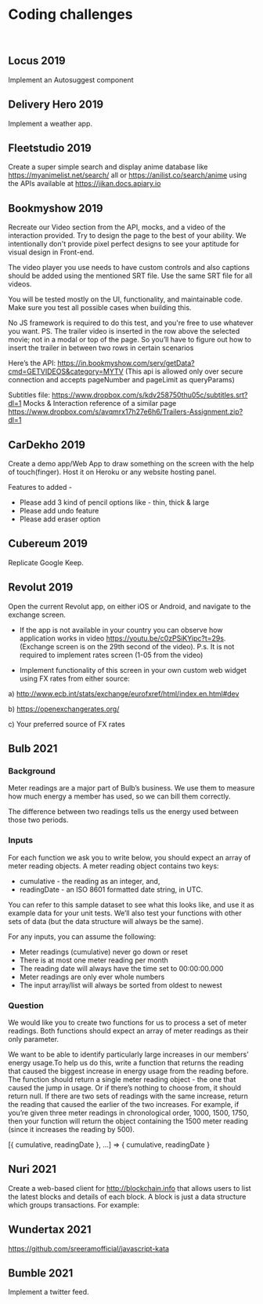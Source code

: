 # Coding challenges

&nbsp;

## Locus 2019

Implement an Autosuggest component

## Delivery Hero 2019

Implement a weather app.

## Fleetstudio 2019

Create a super simple search and display anime database like
https://myanimelist.net/search/ all or https://anilist.co/search/anime using the
APIs available at https://jikan.docs.apiary.io

## Bookmyshow 2019

Recreate our Video section from the API, mocks, and a video of the interaction
provided. Try to design the page to the best of your ability. We intentionally
don't provide pixel perfect designs to see your aptitude for visual design in
Front-end.

The video player you use needs to have custom controls and also captions should
be added using the mentioned SRT file. Use the same SRT file for all videos.

You will be tested mostly on the UI, functionality, and maintainable code. Make
sure you test all possible cases when building this.

No JS framework is required to do this test, and you're free to use whatever you
want. PS. The trailer video is inserted in the row above the selected movie; not
in a modal or top of the page. So you’ll have to figure out how to insert the
trailer in between two rows in certain scenarios

Here’s the API:
https://in.bookmyshow.com/serv/getData?cmd=GETVIDEOS&category=MYTV (This api is
allowed only over secure connection and accepts pageNumber and pageLimit as
queryParams)

Subtitles file: https://www.dropbox.com/s/kdv258750thu05c/subtitles.srt?dl=1
Mocks & Interaction reference of a similar page
https://www.dropbox.com/s/avqmrx17h27e6h6/Trailers-Assignment.zip?dl=1

## CarDekho 2019

Create a demo app/Web App to draw something on the screen with the help of
touch(finger). Host it on Heroku or any website hosting panel.

Features to added -

- Please add 3 kind of pencil options like - thin, thick & large
- Please add undo feature
- Please add eraser option

## Cubereum 2019

Replicate Google Keep.

## Revolut 2019

Open the current Revolut app, on either iOS or Android, and navigate to the
exchange screen.

- If the app is not available in your country you can observe how application
  works in video ​https://youtu.be/c0zPSiKYipc?t=29s​. (Exchange screen is on
  the 29th second of the video). P.s. It is not required to implement rates
  screen (1-05 from the video)

- Implement ​functionality​ of this screen in your own custom web widget using
  FX rates from either source:

a) http://www.ecb.int/stats/exchange/eurofxref/html/index.en.html#dev

b) https://openexchangerates.org/

c) Your preferred source of FX rates

## Bulb 2021

### Background

Meter readings are a major part of Bulb’s business. We use them to measure how
much energy a member has used, so we can bill them correctly.

The difference between two readings tells us the energy used between those two
periods.

### Inputs

For each function we ask you to write below, you should expect an array of meter
reading objects. A meter reading object contains two keys:

- cumulative - the reading as an integer, and,
- readingDate - an ISO 8601 formatted date string, in UTC.

You can refer to this sample dataset to see what this looks like, and use it as
example data for your unit tests. We’ll also test your functions with other sets
of data (but the data structure will always be the same).

For any inputs, you can assume the following:

- Meter readings (cumulative) never go down or reset
- There is at most one meter reading per month
- The reading date will always have the time set to 00:00:00.000
- Meter readings are only ever whole numbers
- The input array/list will always be sorted from oldest to newest

### Question

We would like you to create two functions for us to process a set of meter
readings. Both functions should expect an array of meter readings as their only
parameter.

We want to be able to identify particularly large increases in our members’
energy usage.To help us do this, write a function that returns the reading that
caused the biggest increase in energy usage from the reading before. The
function should return a single meter reading object - the one that caused the
jump in usage. Or if there’s nothing to choose from, it should return null. If
there are two sets of readings with the same increase, return the reading that
caused the earlier of the two increases. For example, if you’re given three
meter readings in chronological order, 1000, 1500, 1750, then your function will
return the object containing the 1500 meter reading (since it increases the
reading by 500).

[{ cumulative, readingDate }, …] => { cumulative, readingDate }

## Nuri 2021

Create a web-based client for http://blockchain.info that allows users to list
the latest blocks and details of each block. A block is just a data structure
which groups transactions. For example:

## Wundertax 2021

https://github.com/sreeramofficial/javascript-kata

## Bumble 2021

Implement a twitter feed.

&nbsp;
